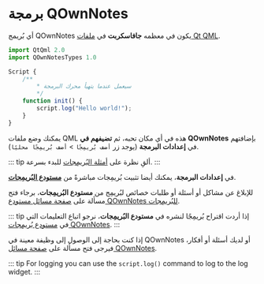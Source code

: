 # برمجة QOwnNotes

أي بُريمج QOwnNotes يكون في معظمه **جافاسكربت** في [ملفات Qt QML](https://doc.qt.io/qt-5/qtqml-index.html).

```js
import QtQml 2.0
import QOwnNotesTypes 1.0

Script {
    /**
        * سيعمل عندما يتهيأ محرك البرمجة
        */
    function init() {
        script.log("Hello world!");
    }
}
```

يمكنك وضع ملفات QML هذه في أي مكان تحبه، ثم **تضيفهم في QOwnNotes** بإضافتهم في **إعدادات البرمجة** (يوجد زر `أضف بُريمِجًا` &gt; `أضف بُريمِجًا محليًا`).

::: tip ألقِ نظرة على [أمثلة البُريمِجات](https://github.com/pbek/QOwnNotes/blob/develop/docs/scripting/examples) للبدء بسرعة. :::

في **إعدادات البرمجة**، يمكنك أيضا تثبيت بُريمِجات مباشرةً من [**مستودع البُريمِجات**](https://github.com/qownnotes/scripts).

للإبلاغ عن مشاكل أو أسئلة أو طلبات خصائص لبُريمِج من **مستودع البُريمِجات**، برجاء فتح مسألة على [صفحة مسائل مستودع QOwnNotes للبُريمِجات](https://github.com/qownnotes/scripts/issues).

::: tip إذا أردت اقتراح بُريمِجًا لنشره في **مستودع البُريمِجات**، نرجو اتباع التعليمات التي في [مستودع بُريمِجات QOwnNotes](https://github.com/qownnotes/scripts). :::

إذا كنت بحاجة إلى الوصول إلى وظيفة معينة في QOwnNotes أو لديك أسئلة أو أفكار، فيرجى فتح مسألة على [صفحة مسائل QOwnNotes](https://github.com/pbek/QOwnNotes/issues).

::: tip For logging you can use the `script.log()` command to log to the log widget. :::